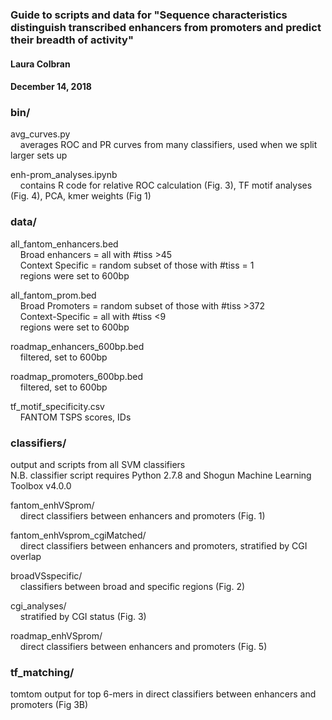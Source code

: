 ### Guide to scripts and data for "Sequence characteristics distinguish transcribed enhancers from promoters and predict their breadth of activity"
#### Laura Colbran
#### December 14, 2018

### bin/
avg_curves.py\
&nbsp;&nbsp;&nbsp;&nbsp;averages ROC and PR curves from many classifiers, used when we split larger sets up


enh-prom_analyses.ipynb\
&nbsp;&nbsp;&nbsp;&nbsp;contains R code for relative ROC calculation (Fig. 3), TF motif analyses (Fig. 4), PCA, kmer weights (Fig 1)


### data/
all_fantom_enhancers.bed\
&nbsp;&nbsp;&nbsp;&nbsp;Broad enhancers = all with #tiss >45\
&nbsp;&nbsp;&nbsp;&nbsp;Context Specific = random subset of those with #tiss = 1\
&nbsp;&nbsp;&nbsp;&nbsp;regions were set to 600bp     


all_fantom_prom.bed\
&nbsp;&nbsp;&nbsp;&nbsp;Broad Promoters = random subset of those with #tiss >372\
&nbsp;&nbsp;&nbsp;&nbsp;Context-Specific = all with #tiss <9\
&nbsp;&nbsp;&nbsp;&nbsp;regions were set to 600bp


roadmap_enhancers_600bp.bed\
&nbsp;&nbsp;&nbsp;&nbsp;filtered, set to 600bp
 

roadmap_promoters_600bp.bed\
&nbsp;&nbsp;&nbsp;&nbsp;filtered, set to 600bp


tf_motif_specificity.csv\
&nbsp;&nbsp;&nbsp;&nbsp;FANTOM TSPS scores, IDs

### classifiers/
output and scripts from all SVM classifiers\
N.B. classifier script requires Python 2.7.8 and Shogun Machine Learning Toolbox v4.0.0

fantom_enhVSprom/\
&nbsp;&nbsp;&nbsp;&nbsp;direct classifiers between enhancers and promoters (Fig. 1)

fantom_enhVsprom_cgiMatched/\
&nbsp;&nbsp;&nbsp;&nbsp;direct classifiers between enhancers and promoters, stratified by CGI overlap

broadVSspecific/\
&nbsp;&nbsp;&nbsp;&nbsp;classifiers between broad and specific regions (Fig. 2)


cgi_analyses/\
&nbsp;&nbsp;&nbsp;&nbsp;stratified by CGI status (Fig. 3)


roadmap_enhVSprom/\
&nbsp;&nbsp;&nbsp;&nbsp;direct classifiers between enhancers and promoters (Fig. 5)

### tf_matching/
tomtom output for top 6-mers in direct classifiers between enhancers and promoters (Fig 3B)
